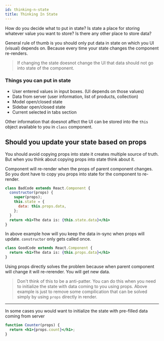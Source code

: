 ```yaml
---
id: thinking-n-state
title: Thinking In State
---
```


How do you decide what to put in state? Is state a place for storing whatever value you want to store? Is there any other place to store data?

General rule of thumb is you should only put data in state on which you UI (visual) depends on. Because every time your state changes the component re-renders.

> If changing the state doesnot change the UI that data should not go into state of the component.

### Things you can put in state

- User entered values in input boxes. (UI depends on those values)
- Data from server (user information, list of products, collection)
- Model open/closed state
- Sidebar open/closed state
- Current selected in tabs section

Other information that doesnot affect the UI can be stored into the `this` object available to you in `class` component.

## Should you update your state based on props

You should avoid copying props into state it creates multiple source of truth. But when you think about copying props into state think about it.

Component will re-render when the props of parent component changes. So you dont have to copy you props into state for the component to re-render.

```jsx
class BadCode extends React.Component {
  constructor(props) {
    super(props);
    this.state = {
      data: this.props.data,
    };
  }
  return <h1>The data is: {this.state.data}</h1>
}
```

In above example how will you keep the data in-sync when props will update. `constructor` only gets called once.

```jsx
class GoodCode extends React.Component {
  return <h1>The data is: {this.props.data}</h1>
}
```

Using props directly solves the problem because when parent component will change it will re-rerender. You will get new data.

> Don't think of this to be a anti-patter. You can do this when you need to initialize the state with data coming to you using props. Above example is just to remove some compilication that can be solved simply by using `props` directly in render.

---

In some cases you would want to initialize the state with pre-filled data coming from server

```jsx
function Counter(props) {
  return <h1>{props.count}</h1>;
}
```
